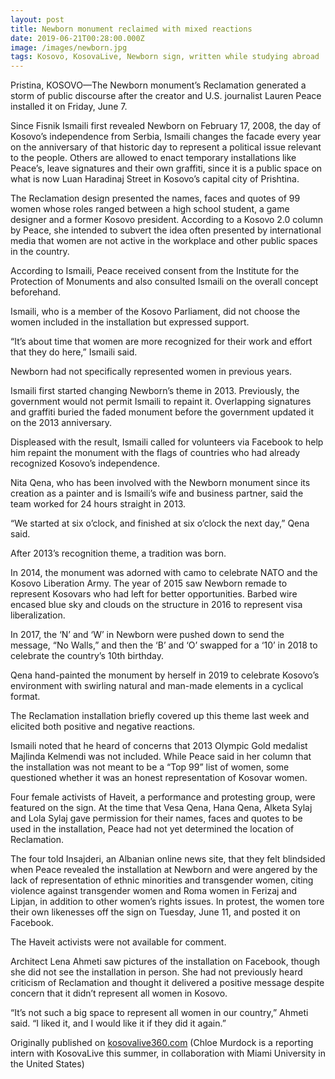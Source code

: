 ```yaml
---
layout: post
title: Newborn monument reclaimed with mixed reactions
date: 2019-06-21T00:28:00.000Z
image: /images/newborn.jpg
tags: Kosovo, KosovaLive, Newborn sign, written while studying abroad
---
```

Pristina, KOSOVO—The Newborn monument’s Reclamation generated a storm of public discourse after the creator and U.S. journalist Lauren Peace installed it on Friday, June 7.

Since Fisnik Ismaili first revealed Newborn on February 17, 2008, the day of Kosovo’s independence from Serbia, Ismaili changes the facade every year on the anniversary of that historic day to represent a political issue relevant to the people. Others are allowed to enact temporary installations like Peace’s, leave signatures and their own graffiti, since it is a public space on what is now Luan Haradinaj Street in Kosovo’s capital city of Prishtina.

The Reclamation design presented the names, faces and quotes of 99 women whose roles ranged between a high school student, a game designer and a former Kosovo president. According to a Kosovo 2.0 column by Peace, she intended to subvert the idea often presented by international media that women are not active in the workplace and other public spaces in the country.

According to Ismaili, Peace received consent from the Institute for the Protection of Monuments and also consulted Ismaili on the overall concept beforehand.

Ismaili, who is a member of the Kosovo Parliament, did not choose the women included in the installation but expressed support.

“It’s about time that women are more recognized for their work and effort that they do here,” Ismaili said.

Newborn had not specifically represented women in previous years.

Ismaili first started changing Newborn’s theme in 2013. Previously, the government would not permit Ismaili to repaint it. Overlapping signatures and graffiti buried the faded monument before the government updated it on the 2013 anniversary.

Displeased with the result, Ismaili called for volunteers via Facebook to help him repaint the monument with the flags of countries who had already recognized Kosovo’s independence.

Nita Qena, who has been involved with the Newborn monument since its creation as a painter and is Ismaili’s wife and business partner, said the team worked for 24 hours straight in 2013.

“We started at six o’clock, and finished at six o’clock the next day,” Qena said.

After 2013’s recognition theme, a tradition was born.

In 2014, the monument was adorned with camo to celebrate NATO and the Kosovo Liberation Army. The year of 2015 saw Newborn remade to represent Kosovars who had left for better opportunities. Barbed wire encased blue sky and clouds on the structure in 2016 to represent visa liberalization.

In 2017, the ‘N’ and ‘W’ in Newborn were pushed down to send the message, “No Walls,” and then the ‘B’ and ‘O’ swapped for a ‘10’ in 2018 to celebrate the country’s 10th birthday.

Qena hand-painted the monument by herself in 2019 to celebrate Kosovo’s environment with swirling natural and man-made elements in a cyclical format.

The Reclamation installation briefly covered up this theme last week and elicited both positive and negative reactions.

Ismaili noted that he heard of concerns that 2013 Olympic Gold medalist Majlinda Kelmendi was not included. While Peace said in her column that the installation was not meant to be a “Top 99” list of women, some questioned whether it was an honest representation of Kosovar women.

Four female activists of Haveit, a performance and protesting group, were featured on the sign. At the time that Vesa Qena, Hana Qena, Alketa Sylaj and Lola Sylaj gave permission for their names, faces and quotes to be used in the installation, Peace had not yet determined the location of Reclamation.

The four told Insajderi, an Albanian online news site, that they felt blindsided when Peace revealed the installation at Newborn and were angered by the lack of representation of ethnic minorities and transgender women, citing violence against transgender women and Roma women in Ferizaj and Lipjan, in addition to other women’s rights issues. In protest, the women tore their own likenesses off the sign on Tuesday, June 11, and posted it on Facebook.

The Haveit activists were not available for comment.

Architect Lena Ahmeti saw pictures of the installation on Facebook, though she did not see the installation in person. She had not previously heard criticism of Reclamation and thought it delivered a positive message despite concern that it didn’t represent all women in Kosovo.

“It’s not such a big space to represent all women in our country,” Ahmeti said. “I liked it, and I would like it if they did it again.”

Originally published on [kosovalive360.com](https://www.kosovalive360.com/newborn-reclaimed-with-mixed-reactions/) (Chloe Murdock is a reporting intern with KosovaLive this summer, in collaboration with Miami University in the United States)
